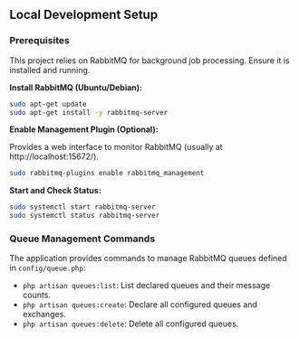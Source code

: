 

## Local Development Setup

### Prerequisites

This project relies on RabbitMQ for background job processing. Ensure it is installed and running.

**Install RabbitMQ (Ubuntu/Debian):**

```bash
sudo apt-get update
sudo apt-get install -y rabbitmq-server
```

**Enable Management Plugin (Optional):**

Provides a web interface to monitor RabbitMQ (usually at http://localhost:15672/).

```bash
sudo rabbitmq-plugins enable rabbitmq_management
```

**Start and Check Status:**

```bash
sudo systemctl start rabbitmq-server
sudo systemctl status rabbitmq-server
```

### Queue Management Commands

The application provides commands to manage RabbitMQ queues defined in `config/queue.php`:

*   `php artisan queues:list`: List declared queues and their message counts.
*   `php artisan queues:create`: Declare all configured queues and exchanges.
*   `php artisan queues:delete`: Delete all configured queues.

